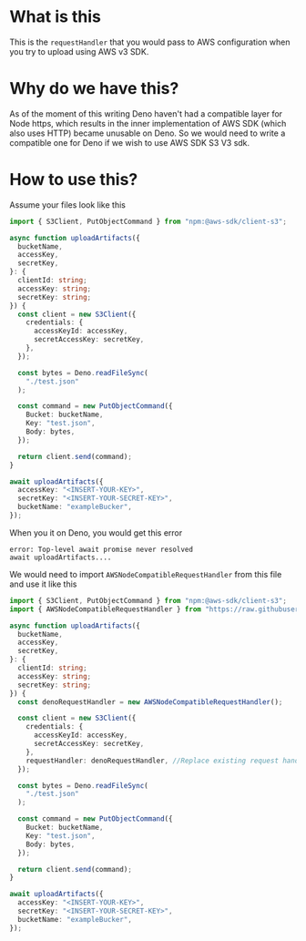 # What is this

This is the `requestHandler` that you would pass to AWS configuration when you try to upload using AWS v3 SDK.

# Why do we have this?

As of the moment of this writing Deno haven't had a compatible layer for Node https, which results in the inner implementation of AWS SDK (which also uses HTTP) became unusable on Deno. So we would need to write a compatible one for Deno if we wish to use AWS SDK S3 V3 sdk.

# How to use this?

Assume your files look like this 

```ts
import { S3Client, PutObjectCommand } from "npm:@aws-sdk/client-s3";

async function uploadArtifacts({
  bucketName,
  accessKey,
  secretKey,
}: {
  clientId: string;
  accessKey: string;
  secretKey: string;
}) {
  const client = new S3Client({
    credentials: {
      accessKeyId: accessKey,
      secretAccessKey: secretKey,
    },
  });

  const bytes = Deno.readFileSync(
    "./test.json"
  );

  const command = new PutObjectCommand({
    Bucket: bucketName,
    Key: "test.json",
    Body: bytes,
  });

  return client.send(command);
}

await uploadArtifacts({
  accessKey: "<INSERT-YOUR-KEY>",
  secretKey: "<INSERT-YOUR-SECRET-KEY>",
  bucketName: "exampleBucker",
});

```

When you it on Deno, you would get this error
```
error: Top-level await promise never resolved
await uploadArtifacts....
```

We would need to import `AWSNodeCompatibleRequestHandler` from this file and use it like this

```ts
import { S3Client, PutObjectCommand } from "npm:@aws-sdk/client-s3";
import { AWSNodeCompatibleRequestHandler } from "https://raw.githubusercontent.com/journeyhorizon/common-code-parts/main/AWSNodeCompatibleRequestHandler/mod.ts";

async function uploadArtifacts({
  bucketName,
  accessKey,
  secretKey,
}: {
  clientId: string;
  accessKey: string;
  secretKey: string;
}) {
  const denoRequestHandler = new AWSNodeCompatibleRequestHandler();

  const client = new S3Client({
    credentials: {
      accessKeyId: accessKey,
      secretAccessKey: secretKey,
    },
    requestHandler: denoRequestHandler, //Replace existing request handler here.
  });

  const bytes = Deno.readFileSync(
    "./test.json"
  );

  const command = new PutObjectCommand({
    Bucket: bucketName,
    Key: "test.json",
    Body: bytes,
  });

  return client.send(command);
}

await uploadArtifacts({
  accessKey: "<INSERT-YOUR-KEY>",
  secretKey: "<INSERT-YOUR-SECRET-KEY>",
  bucketName: "exampleBucker",
});

```